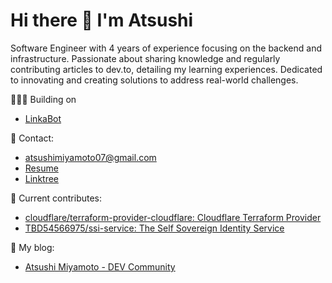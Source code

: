 # Hi there 🍣 I'm Atsushi

Software Engineer with 4 years of experience focusing on the backend and infrastructure. Passionate about sharing knowledge and regularly contributing articles to dev.to, detailing my learning experiences. Dedicated to innovating and creating solutions to address real-world challenges.

🧑🏻‍💻 Building on
- [LinkaBot](https://linkabot.vercel.app/)


📩 Contact:
- atsushimiyamoto07@gmail.com
- [Resume](https://resume.creddle.io/resume/bkhje2sa14q)
- [Linktree](https://linktr.ee/atsushiii)

🦄 Current contributes:
- [cloudflare/terraform-provider-cloudflare: Cloudflare Terraform Provider](https://github.com/cloudflare/terraform-provider-cloudflare)
- [TBD54566975/ssi-service: The Self Sovereign Identity Service](https://github.com/TBD54566975/ssi-service)

📝 My blog:
- [Atsushi Miyamoto - DEV Community](https://dev.to/atsushii)

